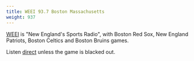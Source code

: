 ```yaml
---
title: WEEI 93.7 Boston Massachusetts
weight: 937
---
```

[WEEI] is "New England's Sports Radio", with Boston Red Sox,
New England Patriots, Boston Celtics and Boston Bruins games.

Listen [direct] unless the game is blacked out.

[WEEI]:https://www.radio.com/weei
[direct]:https://www.radio/com/weei/listen
